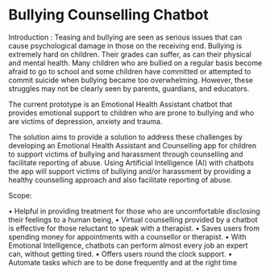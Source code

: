 # Bullying Counselling Chatbot

Introduction : 
Teasing and bullying are seen as serious issues that can cause psychological damage in those on the receiving end. 
Bullying is extremely hard on children. Their grades can suffer, as can their physical and mental health. Many children who are bullied on a regular basis become afraid to go to school and some children have committed or attempted to commit suicide when bullying became too overwhelming. However, these struggles may not be clearly seen by parents, guardians, and educators.

The current prototype is an Emotional Health Assistant chatbot that provides emotional support to children who are prone to bullying and who are victims of depression, anxiety and trauma. 

The solution aims to provide a solution to address these challenges by developing an Emotional Health Assistant and Counselling app for children to support victims of bullying and harassment through counselling and facilitate reporting of abuse. Using Artificial Intelligence (AI) with chatbots the app will support victims of bullying and/or harassment by providing a healthy counselling approach and also facilitate reporting of abuse. 

Scope: 

•	Helpful in providing treatment for those who are uncomfortable disclosing their feelings to a human being, 
•	Virtual counselling provided by a chatbot is effective for those reluctant to speak with a therapist.
•	Saves users from spending money for appointments with a counsellor or therapist.
•	With Emotional Intelligence, chatbots can perform almost every job an expert can, without getting tired.
•	Offers users round the clock support.
•	Automate tasks which are to be done frequently and at the right time

